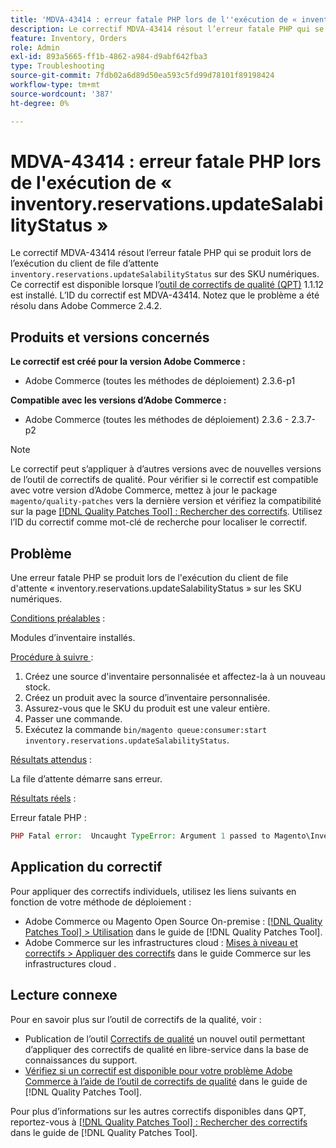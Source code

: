 ```yaml
---
title: 'MDVA-43414 : erreur fatale PHP lors de l''exécution de « inventory.reservations.updateSalabilityStatus »'
description: Le correctif MDVA-43414 résout l’erreur fatale PHP qui se produit lors de l’exécution du client de file d’attente « inventory.reservations.updateSalabilityStatus » sur les SKU numériques. Ce correctif est disponible lorsque l’outil [Outil de correctifs de la qualité (QPT)](https://experienceleague.adobe.com/fr/docs/commerce-operations/tools/quality-patches-tool/quality-patches-tool-to-self-serve-quality-patches) 1.1.12 est installé. L’ID du correctif est MDVA-43414. Notez que le problème a été résolu dans Adobe Commerce 2.4.2.
feature: Inventory, Orders
role: Admin
exl-id: 893a5665-ff1b-4862-a984-d9abf642fba3
type: Troubleshooting
source-git-commit: 7fdb02a6d89d50ea593c5fd99d78101f89198424
workflow-type: tm+mt
source-wordcount: '387'
ht-degree: 0%

---
```


# MDVA-43414 : erreur fatale PHP lors de l&#39;exécution de « inventory.reservations.updateSalabilityStatus »

Le correctif MDVA-43414 résout l’erreur fatale PHP qui se produit lors de l’exécution du client de file d’attente `inventory.reservations.updateSalabilityStatus` sur des SKU numériques. Ce correctif est disponible lorsque l’[outil de correctifs de qualité (QPT)](https://experienceleague.adobe.com/fr/docs/commerce-operations/tools/quality-patches-tool/quality-patches-tool-to-self-serve-quality-patches) 1.1.12 est installé. L’ID du correctif est MDVA-43414. Notez que le problème a été résolu dans Adobe Commerce 2.4.2.

## Produits et versions concernés

**Le correctif est créé pour la version Adobe Commerce :**

* Adobe Commerce (toutes les méthodes de déploiement) 2.3.6-p1

**Compatible avec les versions d’Adobe Commerce :**

* Adobe Commerce (toutes les méthodes de déploiement) 2.3.6 - 2.3.7-p2

>[!NOTE]
>
>Le correctif peut s’appliquer à d’autres versions avec de nouvelles versions de l’outil de correctifs de qualité. Pour vérifier si le correctif est compatible avec votre version d’Adobe Commerce, mettez à jour le package `magento/quality-patches` vers la dernière version et vérifiez la compatibilité sur la page [[!DNL Quality Patches Tool] : Rechercher des correctifs](https://experienceleague.adobe.com/fr/docs/commerce-operations/tools/quality-patches-tool/quality-patches-tool-to-self-serve-quality-patches). Utilisez l’ID du correctif comme mot-clé de recherche pour localiser le correctif.

## Problème

Une erreur fatale PHP se produit lors de l&#39;exécution du client de file d&#39;attente « inventory.reservations.updateSalabilityStatus » sur les SKU numériques.

<u>Conditions préalables</u> :

Modules d’inventaire installés.

<u>Procédure à suivre </u> :

1. Créez une source d&#39;inventaire personnalisée et affectez-la à un nouveau stock.
1. Créez un produit avec la source d’inventaire personnalisée.
1. Assurez-vous que le SKU du produit est une valeur entière.
1. Passer une commande.
1. Exécutez la commande `bin/magento queue:consumer:start inventory.reservations.updateSalabilityStatus`.

<u>Résultats attendus</u> :

La file d’attente démarre sans erreur.

<u>Résultats réels</u> :

Erreur fatale PHP :

```PHP
PHP Fatal error:  Uncaught TypeError: Argument 1 passed to Magento\InventoryIndexer\Model\Queue\UpdateIndexSalabilityStatus\IndexProcessor::getIndexSalabilityStatus() must be of the type string, int given, called in /vendor/magento/module-inventory-indexer/Model/Queue/UpdateIndexSalabilityStatus/IndexProcessor.php on line 119 and defined in /vendor/magento/module-inventory-indexer/Model/Queue/UpdateIndexSalabilityStatus/IndexProcessor.php:136
```

## Application du correctif

Pour appliquer des correctifs individuels, utilisez les liens suivants en fonction de votre méthode de déploiement :

* Adobe Commerce ou Magento Open Source On-premise : [[!DNL Quality Patches Tool] > Utilisation](/help/tools/quality-patches-tool/usage.md) dans le guide de [!DNL Quality Patches Tool].
* Adobe Commerce sur les infrastructures cloud : [Mises à niveau et correctifs > Appliquer des correctifs](https://experienceleague.adobe.com/docs/commerce-cloud-service/user-guide/develop/upgrade/apply-patches.html?lang=fr) dans le guide Commerce sur les infrastructures cloud .

## Lecture connexe

Pour en savoir plus sur l’outil de correctifs de la qualité, voir :

* Publication de l’outil [Correctifs de qualité](https://experienceleague.adobe.com/fr/docs/commerce-operations/tools/quality-patches-tool/quality-patches-tool-to-self-serve-quality-patches) un nouvel outil permettant d’appliquer des correctifs de qualité en libre-service dans la base de connaissances du support.
* [Vérifiez si un correctif est disponible pour votre problème Adobe Commerce à l’aide de l’outil de correctifs de qualité](/help/tools/quality-patches-tool/patches-available-in-qpt/check-patch-for-magento-issue-with-magento-quality-patches.md) dans le guide de [!DNL Quality Patches Tool].

Pour plus d’informations sur les autres correctifs disponibles dans QPT, reportez-vous à [[!DNL Quality Patches Tool] : Rechercher des correctifs](https://experienceleague.adobe.com/tools/commerce-quality-patches/index.html?lang=fr) dans le guide de [!DNL Quality Patches Tool].
